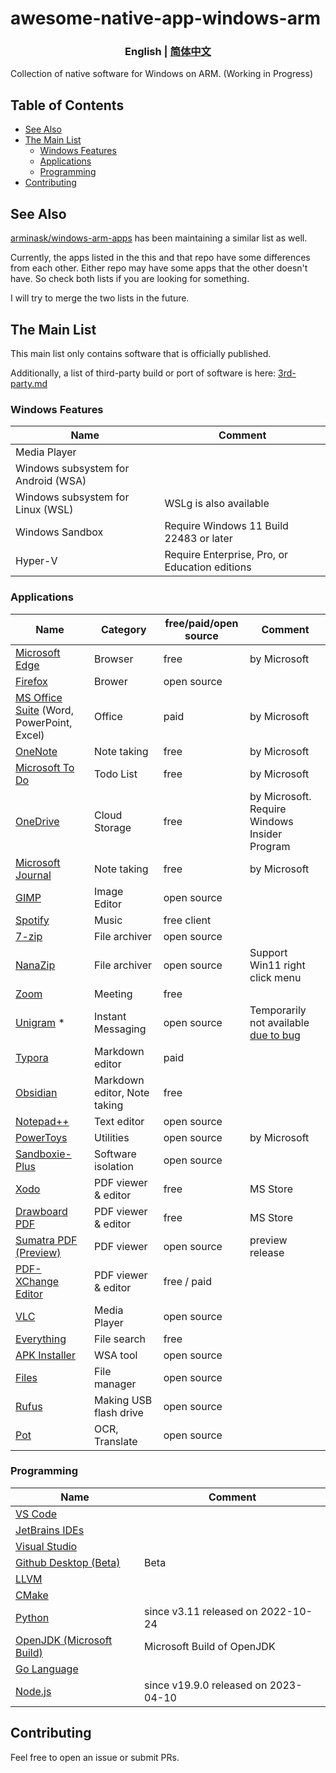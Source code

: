 # awesome-native-app-windows-arm

<h3 align="center"> English | <a href='./README-zh_CN.md'>简体中文</a></h3>

Collection of native software for Windows on ARM. (Working in Progress)

## Table of Contents

- [See Also](#see-also)
- [The Main List](#the-main-list)
  - [Windows Features](#windows-features)
  - [Applications](#applications)
  - [Programming](#programming)
- [Contributing](#contributing)

## See Also

[arminask/windows-arm-apps](https://github.com/arminask/windows-arm-apps) has been maintaining a similar list as well.

Currently, the apps listed in the this and that repo have some differences from each other. Either repo may have some apps that the other doesn't have. So check both lists if you are looking for something.

I will try to merge the two lists in the future.

## The Main List

This main list only contains software that is officially published.

Additionally, a list of third-party build or port of software is here: [3rd-party.md](3rd-party.md)

### Windows Features

| Name                                | Comment                                        |
| ----------------------------------- | ---------------------------------------------- |
| Media Player                        |                                                |
| Windows subsystem for Android (WSA) |                                                |
| Windows subsystem for Linux (WSL)   | WSLg is also available                         |
| Windows Sandbox                     | Require Windows 11 Build 22483 or later        |
| Hyper-V                             | Require Enterprise, Pro, or Education editions |



### Applications

| Name                                                         | Category                     | free/paid/open source | Comment                                                      |
| ------------------------------------------------------------ | ---------------------------- | --------------------- | ------------------------------------------------------------ |
| [Microsoft Edge](https://www.microsoft.com/en-us/edge)       | Browser                      | free                  | by Microsoft                                                 |
| [Firefox](https://www.mozilla.org/en-US/firefox/new/)        | Brower                       | open source           |                                                              |
| [MS Office Suite](https://www.office.com/) (Word, PowerPoint, Excel) | Office                       | paid                  | by Microsoft                                                 |
| [OneNote](https://www.onenote.com/)                          | Note taking                  | free                  | by Microsoft                                                 |
| [Microsoft To Do](https://todo.microsoft.com/)               | Todo List                    | free                  | by Microsoft                                                 |
| [OneDrive](https://onedrive.live.com/)                       | Cloud Storage                | free                  | by Microsoft. Require Windows Insider Program                |
| [Microsoft Journal](https://www.microsoft.com/en-us/garage/profiles/journal/) | Note taking                  | free                  | by Microsoft                                                                                                      |
| [GIMP](https://www.gimp.org/)                                | Image Editor                 | open source           |                                                              |
| [Spotify](https://open.spotify.com/)                         | Music                        | free client           |                                                              |
| [7-zip](https://www.7-zip.org/)                              | File archiver                | open source           |                                                              |
| [NanaZip](https://apps.microsoft.com/detail/9N8G7TSCL18R) | File archiver | open source | Support Win11 right click menu |
| [Zoom](https://zoom.us/)                                     | Meeting                      | free                  |                                                              |
| [Unigram](https://github.com/UnigramDev/Unigram) \*          | Instant Messaging            | open source           | Temporarily not available [due to bug](https://github.com/UnigramDev/Unigram/issues/3010#issuecomment-1528811672) |
| [Typora](https://typora.io/)                                 | Markdown editor              | paid                  |                                                              |
| [Obsidian](https://obsidian.md/)                             | Markdown editor, Note taking | free                  |                                                              |
| [Notepad++](https://notepad-plus-plus.org/)                  | Text editor                  | open source           |                                                              |
| [PowerToys](https://github.com/microsoft/PowerToys)          | Utilities                    | open source           | by Microsoft                                                 |
| [Sandboxie-Plus](https://github.com/sandboxie-plus/Sandboxie) | Software isolation           | open source           |                                                              |
| [Xodo](https://xodo.com/)                                    | PDF viewer & editor          | free                  | MS Store                                                     |
| [Drawboard PDF](https://www.drawboard.com/)                  | PDF viewer & editor          | free                  | MS Store                                                     |
| [Sumatra PDF (Preview)](https://www.sumatrapdfreader.org/free-pdf-reader) | PDF viewer                   | open source           | preview release        
| [PDF-XChange Editor](https://pdf-xchange.eu/DL/pdf-xchange-editor.htm) | PDF viewer & editor       | free / paid        |                                             |
| [VLC](https://www.videolan.org/vlc/)                         | Media Player                 | open source           |                                                              |
| [Everything](https://www.voidtools.com/)                     | File search                  | free                  |                                                              |
| [APK Installer](https://github.com/Paving-Base/APK-Installer) | WSA tool                     | open source           |                                                              |
| [Files](https://files.community/)                            | File manager                 | open source           |                                                              |
| [Rufus](https://rufus.ie/)                                   | Making USB flash drive       | open source           |                                                              |
| [Pot](https://github.com/pot-app/pot-desktop)                | OCR, Translate               | open source           |                                                              |



### Programming

| Name                                                         | Comment                              |
| ------------------------------------------------------------ | ------------------------------------ |
| [VS Code](https://code.visualstudio.com/)                    |                                      |
| [JetBrains IDEs](https://www.jetbrains.com/)                 |                                      |
| [Visual Studio](https://visualstudio.microsoft.com/)         |                                      |
| [Github Desktop (Beta)](https://desktop.github.com/beta/)    | Beta                                 |
| [LLVM](https://llvm.org/)                                    |                                      |
| [CMake](https://cmake.org/)                                  |                                      |
| [Python](https://www.python.org/)                            | since v3.11 released on 2022-10-24   |
| [OpenJDK (Microsoft Build)](https://www.microsoft.com/openjdk) | Microsoft Build of OpenJDK           |
| [Go Language](https://go.dev/)                               |                                      |
| [Node.js](https://nodejs.org/)                               | since v19.9.0 released on 2023-04-10 |



## Contributing

Feel free to open an issue or submit PRs.
